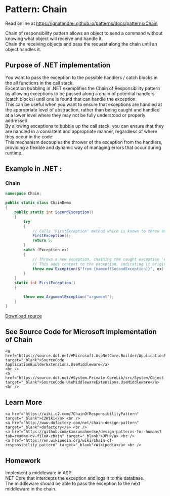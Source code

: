 
# Pattern:  Chain

Read online at https://ignatandrei.github.io/patterns/docs/patterns/Chain

<!-- id : 9 -->
Chain of responsibility pattern allows an object to send a command without knowing what object will receive and handle it.    <br />
Chain the receiving objects and pass the request along the chain until an object handles it.    <br />

## Purpose of .NET implementation

You want to pass the exception to the possible handlers / catch blocks in the all functions in the call stack.    <br />
Exception bubbling in .NET exemplifies the Chain of Responsibility pattern by allowing exceptions to be passed along a chain of potential handlers (catch blocks) until one is found that can handle the exception.    <br />
This can be useful when you want to ensure that exceptions are handled at the appropriate level of abstraction, rather than being caught and handled at a lower level where they may not be fully understood or properly addressed.    <br />
By allowing exceptions to bubble up the call stack, you can ensure that they are handled in a consistent and appropriate manner, regardless of where they occur in the code.    <br />
This mechanism decouples the thrower of the exception from the handlers, providing a flexible and dynamic way of managing errors that occur during runtime.    <br />

## Example in .NET : 


###  Chain
```csharp showLineNumbers title="Chain example for Pattern Chain"
namespace Chain;

public static class ChainDemo
{
    public static int SecondException()
    {
        try
        {
            // Calls 'FirstException' method which is known to throw an exception.
            FirstException();
            return 5;
        }
        catch (Exception ex)
        {
            // Throws a new exception, chaining the caught exception 'ex' as the inner exception.
            // This adds context to the exception, indicating it originated from 'SecondException'.
            throw new Exception($"from {nameof(SecondException)}", ex);
        }
    }
    static int FirstException()
    {

        throw new ArgumentException("argument");
    }
}

```


[Download source](/zipSourceCodes/chain.zip)



## See Source Code for Microsoft implementation of Chain

    <a href="https://source.dot.net/#Microsoft.AspNetCore.Builder/ApplicationBuilderExtensions.cs" target="_blank">SourceCode ApplicationBuilderExtensions.UseMiddleware</a>
    <br />
    <a href="https://source.dot.net/#System.Private.CoreLib/src/System/Object.CoreCLR.cs" target="_blank">SourceCode UseMiddlewareExtensions.UseMiddleware</a>
    <br />


## Learn More

    <a href="https://wiki.c2.com/?ChainOfResponsibilityPattern" target="_blank">C2Wiki</a> <br />
    <a href="http://www.dofactory.com/net/chain-design-pattern" target="_blank">dofactory</a> <br />
    <a href="https://github.com/kamranahmedse/design-patterns-for-humans?tab=readme-ov-file#-chain" target="_blank">DPH</a> <br />
    <a href="https://en.wikipedia.org/wiki/Chain-of-responsibility_pattern" target="_blank">Wikipedia</a> <br />


## Homework


Implement a middleware in ASP.    <br />
NET Core that intercepts the exception and logs it to the database.    <br />
The middleware should be able to pass the exception to the next middleware in the chain.    <br />



